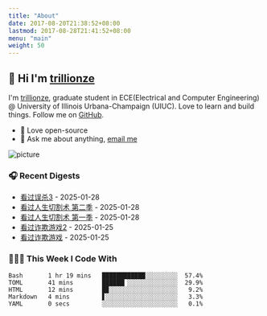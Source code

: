 ```yaml
---
title: "About"
date: 2017-08-20T21:38:52+08:00
lastmod: 2017-08-28T21:41:52+08:00
menu: "main"
weight: 50
---
```


## 👋 Hi I'm [trillionze](https://www.trillionze.com)

I'm [trillionze](https://www.trillionze.com), graduate student in ECE(Electrical and Computer Engineering) @ University of Illinois Urbana-Champaign (UIUC). Love to learn and build things. Follow me on [GitHub](https://github.com/trillionze).

- 💼 Love open-source
- 💬 Ask me about anything, [email me](trillionze@163.com)

![picture](https://image.pseudoyu.com/images/dino.gif)

### 🎧 Recent Digests

<!-- douban starts -->
* <a href='http://movie.douban.com/subject/35815771/' target='_blank'>看过误杀3</a> - 2025-01-28
* <a href='http://movie.douban.com/subject/35783948/' target='_blank'>看过人生切割术 第二季</a> - 2025-01-28
* <a href='http://movie.douban.com/subject/34885342/' target='_blank'>看过人生切割术 第一季</a> - 2025-01-28
* <a href='http://movie.douban.com/subject/3685955/' target='_blank'>看过诈欺游戏2</a> - 2025-01-25
* <a href='http://movie.douban.com/subject/2018076/' target='_blank'>看过诈欺游戏</a> - 2025-01-25
<!-- douban ends -->

### 👨🏻‍💻 This Week I Code With

<!-- code_time starts -->

```text
Bash       1 hr 19 mins   ████████████░░░░░░░░░  57.4%
TOML       41 mins        ██████▎░░░░░░░░░░░░░░  29.9%
HTML       12 mins        █▉░░░░░░░░░░░░░░░░░░░   9.2%
Markdown   4 mins         ▋░░░░░░░░░░░░░░░░░░░░   3.3%
YAML       0 secs         ░░░░░░░░░░░░░░░░░░░░░   0.1%
```

<!-- code_time ends -->